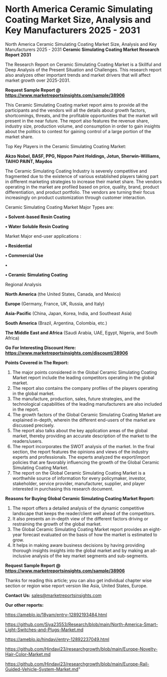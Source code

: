 # North America Ceramic Simulating Coating Market Size, Analysis and Key Manufacturers 2025 - 2031
North America Ceramic Simulating Coating Market Size, Analysis and Key Manufacturers 2025 - 2031
<strong>Ceramic Simulating Coating Market Research Report 2031</strong>

The Research Report on Ceramic Simulating Coating Market is a Skillful and Deep Analysis of the Present Situation and Challenges. This research report also analyzes other important trends and market drivers that will affect market growth over 2025-2031.

<strong>Request Sample Report @ <a href=https://www.marketreportsinsights.com/sample/38906>https://www.marketreportsinsights.com/sample/38906</a></strong>

This Ceramic Simulating Coating market report aims to provide all the participants and the vendors will all the details about growth factors, shortcomings, threats, and the profitable opportunities that the market will present in the near future. The report also features the revenue share, industry size, production volume, and consumption in order to gain insights about the politics to contest for gaining control of a large portion of the market share.

Top Key Players in the Ceramic Simulating Coating Market:

<strong>Akzo Nobel, BASF, PPG, Nippon Paint Holdings, Jotun, Sherwin-Williams, TAIHO PAINT, Maydos</strong>

The Ceramic Simulating Coating Industry is severely competitive and fragmented due to the existence of various established players taking part in different marketing strategies to increase their market share. The vendors operating in the market are profiled based on price, quality, brand, product differentiation, and product portfolio. The vendors are turning their focus increasingly on product customization through customer interaction.

Ceramic Simulating Coating Market Major Types are:

<strong>•  Solvent-based Resin Coating

•  Water Soluble Resin Coating</strong>

Market Major end-user applications :

<strong>•  Residential

•  Commercial Use

•  

•  Ceramic Simulating Coating</strong>

Regional Analysis

</u><strong><b>North America</b></strong> (the United States, Canada, and Mexico)

<strong><b>Europe </b></strong>(Germany, France, UK, Russia, and Italy)

<strong><b>Asia-Pacific</b></strong> (China, Japan, Korea, India, and Southeast Asia)

<strong><b>South America</b></strong> (Brazil, Argentina, Colombia, etc.)

<strong><b>The Middle East and Africa</b></strong> (Saudi Arabia, UAE, Egypt, Nigeria, and South Africa)

<strong>Go For Interesting Discount Here: <a href=https://www.marketreportsinsights.com/discount/38906>https://www.marketreportsinsights.com/discount/38906</a></strong>

<strong>Points Covered in The Report:</strong>
<ol>
  <li>The major points considered in the Global Ceramic Simulating Coating Market report include the leading competitors operating in the global market.</li>
  <li>The report also contains the company profiles of the players operating in the global market.</li>
  <li>The manufacture, production, sales, future strategies, and the technological capabilities of the leading manufacturers are also included in the report.</li>
  <li>The growth factors of the Global Ceramic Simulating Coating Market are explained in-depth, wherein the different end-users of the market are discussed precisely.</li>
  <li>The report also talks about the key application areas of the global market, thereby providing an accurate description of the market to the readers/users.</li>
  <li>The report incorporates the SWOT analysis of the market. In the final section, the report features the opinions and views of the industry experts and professionals. The experts analyzed the export/import policies that are favorably influencing the growth of the Global Ceramic Simulating Coating Market.</li>
  <li>The report on the Global Ceramic Simulating Coating Market is a worthwhile source of information for every policymaker, investor, stakeholder, service provider, manufacturer, supplier, and player interested in purchasing this research document.</li>
</ol>
<strong>Reasons for Buying Global Ceramic Simulating Coating Market Report:</strong>

<ol>
  <li>The report offers a detailed analysis of the dynamic competitive landscape that keeps the reader/client well ahead of the competitors.</li>
  <li>It also presents an in-depth view of the different factors driving or restraining the growth of the global market.</li>
  <li>The Global Ceramic Simulating Coating Market report provides an eight-year forecast evaluated on the basis of how the market is estimated to grow.</li>
  <li>It helps in making aware business decisions by having providing thorough insights insights into the global market and by making an all-inclusive analysis of the key market segments and sub-segments.</li>
</ol>
<strong>Request Sample Report @ <a href=https://www.marketreportsinsights.com/sample/38906>https://www.marketreportsinsights.com/sample/38906</a></strong>


Thanks for reading this article; you can also get individual chapter wise section or region wise report version like Asia, United States, Europe.

<strong>Contact Us:</strong>
sales@marketreportsinsights.com

<strong>Our other reports:</strong>

<a href=https://ameblo.jp/18yam/entry-12892193484.html>https://ameblo.jp/18yam/entry-12892193484.html</a>

<a href=https://github.com/Siya23553/Research/blob/main/North-America-Smart-Light-Switches-and-Plugs-Market.md>https://github.com/Siya23553/Research/blob/main/North-America-Smart-Light-Switches-and-Plugs-Market.md</a>

<a href=https://ameblo.jp/hindavi/entry-12892237049.html>https://ameblo.jp/hindavi/entry-12892237049.html</a>

<a href=https://github.com/Hindavi23/researchgrowth/blob/main/Europe-Novelty-Hair-Color-Market.md>https://github.com/Hindavi23/researchgrowth/blob/main/Europe-Novelty-Hair-Color-Market.md</a>

<a href=https://github.com/Hindavi23/researchgrowth/blob/main/Europe-Rail-Guided-Vehicle-System-Market.md>https://github.com/Hindavi23/researchgrowth/blob/main/Europe-Rail-Guided-Vehicle-System-Market.md</a>"
